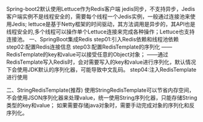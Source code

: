 Spring-boot2默认使用Lettuce作为Redis客户端
    jedis同步，不支持异步，Jedis客户端实例不是线程安全的，需要每个线程一个Jedis实例，一般通过连接池来使用Jedis;
    lettuce是基于Netty框架的时间驱动，其方法调用是异步的，其API也是线程安全的,多个线程可以操作单个Lettuce连接来完成各种操作；Lettuce也支持连接池。
一、SpringBoot集成Redis
   step01:引入Redis依赖和线程池依赖
   step02:配置Redis连接信息
   step03:配置RedisTemplate的序列化
            ——RedisTemplate的key和value可以接受任意的Object对象；
            ——通过RedisTemplate写入Redis时，会对需要写入的key和value进行序列化，默认情况下会使用JDK默认的序列化器，可能导致中文乱码。
   step04:注入RedisTemplate进行使用

二、StringRedisTemplate(推荐)
    使用StringRedisTemplate可以节省内存空间，不会使用JSON序列化器来处理value，统一使用String序列化器，只能存储String类型的key和value；
    如果需要存储java对象时，需要手动完成对象的序列化和反序列化。



